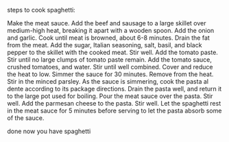 steps to cook spaghetti:

Make the meat sauce. Add the beef and sausage to a large skillet over medium-high heat, breaking it apart with a wooden spoon. Add the onion and garlic. Cook until meat is browned, about 6-8 minutes. Drain the fat from the meat.
Add the sugar, Italian seasoning, salt, basil, and black pepper to the skillet with the cooked meat. Stir well.
Add the tomato paste. Stir until no large clumps of tomato paste remain.
Add the tomato sauce, crushed tomatoes, and water. Stir until well combined. Cover and reduce the heat to low. Simmer the sauce for 30 minutes. Remove from the heat. Stir in the minced parsley.
As the sauce is simmering, cook the pasta al dente according to its package directions. Drain the pasta well, and return it to the large pot used for boiling.
Pour the meat sauce over the pasta. Stir well. Add the parmesan cheese to the pasta. Stir well. Let the spaghetti rest in the meat sauce for 5 minutes before serving to let the pasta absorb some of the sauce.

done now you have spaghetti